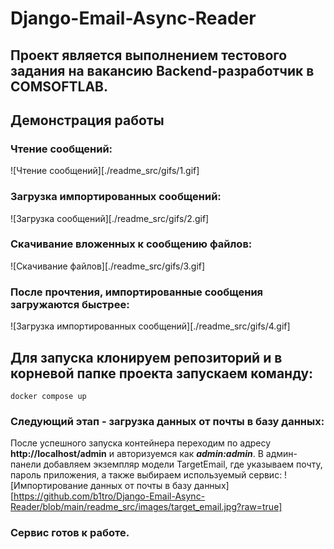 # Django-Email-Async-Reader

## Проект является выполнением тестового задания на вакансию Backend-разработчик в COMSOFTLAB.

## Демонстрация работы

### Чтение сообщений:
![Чтение сообщений][./readme_src/gifs/1.gif]

### Загрузка импортированных сообщений:
![Загрузка сообщений][./readme_src/gifs/2.gif]

### Скачивание вложенных к сообщению файлов:
![Скачивание файлов][./readme_src/gifs/3.gif]

### После прочтения, импортированные сообщения загружаются быстрее:
![Загрузка импортированных сообщений][./readme_src/gifs/4.gif]

## Для запуска клонируем репозиторий и в корневой папке проекта запускаем команду:
```
docker compose up
```
### Следующий этап - загрузка данных от почты в базу данных:
После успешного запуска контейнера переходим по адресу **http://localhost/admin** и авторизуемся как ***admin:admin***.
В админ-панели добавляем экземпляр модели TargetEmail, где указываем почту, пароль приложения, а также выбираем используемый сервис:
![Импортирование данных от почты в базу данных][https://github.com/b1tro/Django-Email-Async-Reader/blob/main/readme_src/images/target_email.jpg?raw=true]

### Сервис готов к работе.
